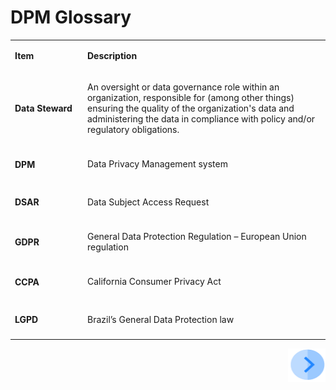 # DPM Glossary


<table width="641">
<tbody>
<tr>
<td width="125">
<p><strong>Item</strong></p>
</td>
<td width="516">
<p><strong>Description</strong></p>
</td>
</tr>
<tr>
<td width="125">
  <h4><p><strong>Data Steward</strong></p></h4>
</td>
<td width="516">
<p>An oversight or data governance role within an organization, responsible for (among other things) ensuring the quality of the organization's data and administering the data in compliance with policy and/or regulatory obligations. 
</p>
</td>
</tr>
<tr>
<td width="125">
  <h4><p><strong>DPM</strong></p></h4>
</td>
<td width="516">
<p>Data Privacy Management system</p>
</td>
</tr>
<tr>
<td width="125">
  <h4><p><strong>DSAR</strong></p></h4>
</td>
<td width="516">
<p>Data Subject Access Request</p>
</td>
</tr>
<tr>
<td width="125">
  <h4><p><strong>GDPR</strong></p></h4>
</td>
<td width="516">
<p>General Data Protection Regulation – European Union regulation</p>
</td>
</tr>
<tr>
<td width="125">
  <h4><p><strong>CCPA</strong></p></h4>
</td>
<td width="516">
<p>California Consumer Privacy Act</p>
</td>
</tr>
<tr>
<td width="125">
  <h4><p><strong>LGPD</strong></p></h4>
</td>
<td width="516">
<p>Brazil’s General Data Protection law</p>
</td>
</tr>
</tbody>
</table> 

[<img align="right" width="60" height="54" src="/articles/DPM/images/Next.png">](/articles/DPM/01_DPM_Overview/02_DPM_Overview.md)

